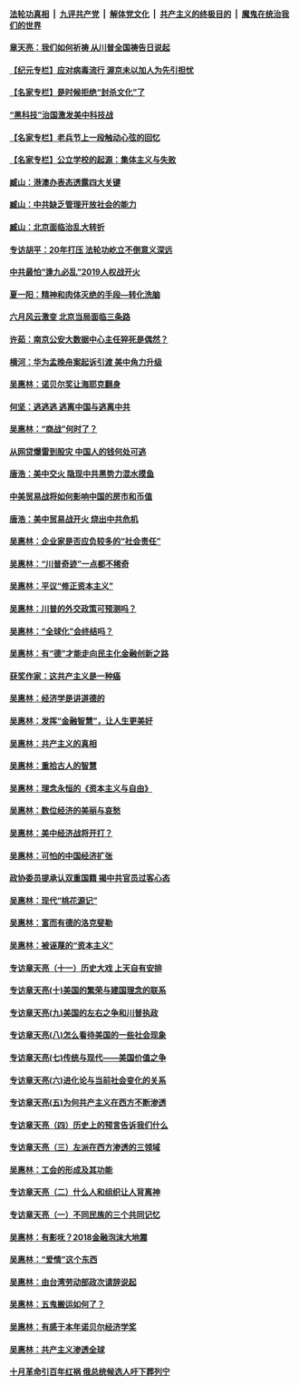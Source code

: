 

####  [法轮功真相](../../../../basic/blob/master/README.md?t=06260202) &nbsp;|&nbsp; [九评共产党](../../../../9ping.md/blob/master/README.md?t=06260202) &nbsp;|&nbsp; [解体党文化](../../../../jtdwh.md/blob/master/README.md?t=06260202)  &nbsp;|&nbsp; [共产主义的终极目的](../../../../gczydzjmd.md/blob/master/README.md?t=06260202) &nbsp;|&nbsp; [魔鬼在统治我们的世界](../../../../mgztzwmdsj.md/blob/master/README.md?t=06260202) 

#### [章天亮：我们如何祈祷 从川普全国祷告日说起](../pages/nsc423/n11944627.md?t=06260202) 

#### [【纪元专栏】应对病毒流行 渥京未以加人为先引担忧](../pages/nsc423/n11875714.md?t=06260202) 

#### [【名家专栏】是时候拒绝“封杀文化”了](../pages/nsc423/n11814093.md?t=06260202) 

#### [“黑科技”治国激发美中科技战](../pages/nsc423/n11638056.md?t=06260202) 

#### [【名家专栏】老兵节上一段触动心弦的回忆](../pages/nsc423/n11646016.md?t=06260202) 

#### [【名家专栏】公立学校的起源：集体主义与失败](../pages/nsc423/n11601833.md?t=06260202) 

#### [臧山：港澳办表态透露四大关键](../pages/nsc423/n11421628.md?t=06260202) 

#### [臧山：中共缺乏管理开放社会的能力](../pages/nsc423/n11407457.md?t=06260202) 

#### [臧山：北京面临治乱大转折](../pages/nsc423/n11406895.md?t=06260202) 

#### [专访胡平：20年打压 法轮功屹立不倒意义深远](../pages/nsc423/n11398800.md?t=06260202) 

#### [中共最怕“逢九必乱”2019人权战开火](../pages/nsc423/n11385248.md?t=06260202) 

#### [夏一阳：精神和肉体灭绝的手段—转化洗脑](../pages/nsc423/n11368250.md?t=06260202) 

#### [六月风云激变 北京当局面临三条路](../pages/nsc423/n11313668.md?t=06260202) 

#### [许茹：南京公安大数据中心主任猝死是偶然？](../pages/nsc423/n11064744.md?t=06260202) 

#### [横河：华为孟晚舟案起诉引渡 美中角力升级](../pages/nsc423/n11027230.md?t=06260202) 

#### [吴惠林：诺贝尔奖让海耶克翻身](../pages/nsc423/n10890049.md?t=06260202) 

#### [何坚：逃逃逃 逃离中国与逃离中共](../pages/nsc423/n10592891.md?t=06260202) 

#### [吴惠林：“商战”何时了？](../pages/nsc423/n10573558.md?t=06260202) 

#### [从网贷爆雷到股灾 中国人的钱何处可逃](../pages/nsc423/n10572800.md?t=06260202) 

#### [唐浩：美中交火 隐现中共黑势力混水摸鱼](../pages/nsc423/n10544040.md?t=06260202) 

#### [中美贸易战将如何影响中国的房市和币值](../pages/nsc423/n10543697.md?t=06260202) 

#### [唐浩：美中贸易战开火 烧出中共危机](../pages/nsc423/n10540126.md?t=06260202) 

#### [吴惠林：企业家是否应负较多的“社会责任”](../pages/nsc423/n10535022.md?t=06260202) 

#### [吴惠林：“川普奇迹”一点都不稀奇](../pages/nsc423/n10512808.md?t=06260202) 

#### [吴惠林：平议“修正资本主义”](../pages/nsc423/n10495724.md?t=06260202) 

#### [吴惠林：川普的外交政策可预测吗？](../pages/nsc423/n10462387.md?t=06260202) 

#### [吴惠林：“全球化”会终结吗？](../pages/nsc423/n10452838.md?t=06260202) 

#### [吴惠林：有“德”才能走向民主化金融创新之路](../pages/nsc423/n10432292.md?t=06260202) 

#### [获奖作家：这共产主义是一种癌](../pages/nsc423/n10431541.md?t=06260202) 

#### [吴惠林：经济学是讲道德的](../pages/nsc423/n10398014.md?t=06260202) 

#### [吴惠林：发挥“金融智慧”，让人生更美好](../pages/nsc423/n10375019.md?t=06260202) 

#### [吴惠林：共产主义的真相](../pages/nsc423/n10351394.md?t=06260202) 

#### [吴惠林：重拾古人的智慧](../pages/nsc423/n10337691.md?t=06260202) 

#### [吴惠林：理念永恒的《资本主义与自由》](../pages/nsc423/n10316274.md?t=06260202) 

#### [吴惠林：数位经济的美丽与哀愁](../pages/nsc423/n10292946.md?t=06260202) 

#### [吴惠林：美中经济战将开打？](../pages/nsc423/n10258825.md?t=06260202) 

#### [吴惠林：可怕的中国经济扩张](../pages/nsc423/n10219147.md?t=06260202) 

#### [政协委员提承认双重国籍 揭中共官员过客心态](../pages/nsc423/n10208809.md?t=06260202) 

#### [吴惠林：现代“桃花源记”](../pages/nsc423/n10185234.md?t=06260202) 

#### [吴惠林：富而有德的洛克斐勒](../pages/nsc423/n10142264.md?t=06260202) 

#### [吴惠林：被诬蔑的“资本主义”](../pages/nsc423/n10124816.md?t=06260202) 

#### [专访章天亮（十一）历史大戏 上天自有安排](../pages/nsc423/n10094905.md?t=06260202) 

#### [专访章天亮(十)美国的繁荣与建国理念的联系](../pages/nsc423/n10094899.md?t=06260202) 

#### [专访章天亮(九)美国的左右之争和川普执政](../pages/nsc423/n10094889.md?t=06260202) 

#### [专访章天亮(八)怎么看待美国的一些社会现象](../pages/nsc423/n10094857.md?t=06260202) 

#### [专访章天亮(七)传统与现代——美国价值之争](../pages/nsc423/n10093140.md?t=06260202) 

#### [专访章天亮(六)进化论与当前社会变化的关系](../pages/nsc423/n10092036.md?t=06260202) 

#### [专访章天亮(五)为何共产主义在西方不断渗透](../pages/nsc423/n10083620.md?t=06260202) 

#### [专访章天亮（四）历史上的预言告诉我们什么](../pages/nsc423/n10083606.md?t=06260202) 

#### [专访章天亮（三）左派在西方渗透的三领域](../pages/nsc423/n10081115.md?t=06260202) 

#### [吴惠林：工会的形成及其功能](../pages/nsc423/n10080633.md?t=06260202) 

#### [专访章天亮（二）什么人和组织让人背离神](../pages/nsc423/n10076637.md?t=06260202) 

#### [专访章天亮（一）不同民族的三个共同记忆](../pages/nsc423/n10074188.md?t=06260202) 

#### [吴惠林：有影呒？2018金融泡沫大地震](../pages/nsc423/n10040534.md?t=06260202) 

#### [吴惠林：“爱情”这个东西](../pages/nsc423/n10019423.md?t=06260202) 

#### [吴惠林：由台湾劳动部政次请辞说起](../pages/nsc423/n9979679.md?t=06260202) 

#### [吴惠林：五鬼搬运如何了？](../pages/nsc423/n9925338.md?t=06260202) 

#### [吴惠林：有感于本年诺贝尔经济学奖](../pages/nsc423/n9871883.md?t=06260202) 

#### [吴惠林：共产主义渗透全球](../pages/nsc423/n9812748.md?t=06260202) 

#### [十月革命引百年红祸 俄总统候选人吁下葬列宁](../pages/nsc423/n9810182.md?t=06260202) 

